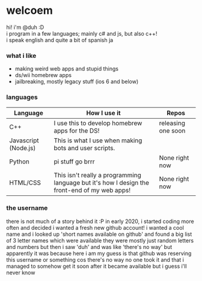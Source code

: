 # welcoem

hi! i'm @duh :D<br>
i program in a few languages; mainly c# and js, but also c++!<br>
i speak english and quite a bit of spanish ja

### what i like
- making weird web apps and stupid things
- ds/wii homebrew apps
- jailbreaking,  mostly legacy stuff (ios 6 and below)

### languages
| Language             | How I use it                                                                                 | Repos                                                                                  |
|----------------------|----------------------------------------------------------------------------------------------|----------------------------------------------------------------------------------------|
| C++                  | I use this to develop homebrew apps for the DS!                                              | releasing one soon
| Javascript (Node.js) | This is what I use when making bots and user scripts.                           | 
| Python               | pi stuff go brrr                                                                             | None right now                                                                         |
| HTML/CSS             | This isn't really a programming language but it's how I design the front-end of my web apps! | None right now                                                                         |


### the username
there is not much of a story behind it :P
in early 2020, i started coding more often and decided i wanted a fresh new github account! i wanted a cool name and i looked up 'short names available on github' and found a big list of 3 letter names which were available
they were mostly just random letters and numbers but then i saw 'duh' and was like 'there's no way' but apparently it was because here i am
my guess is that github was reserving this username or something cos there's no way no one took it and that i managed to somehow get it soon after it became available but i guess i'll never know
<!--
**duh/duh** is a ✨ _special_ ✨ repository because its `README.md` (this file) appears on your GitHub profile.

Here are some ideas to get you started:

- 🔭 I’m currently working on ...kj
- 🌱 I’m currently learning ...
- 👯 I’m looking to collaborate on ...
- 🤔 I’m looking for help with ...
- 💬 Ask me about ...
- 📫 How to reach me: ...
- 😄 Pronouns: ...
- ⚡ Fun fact: ...
-->
